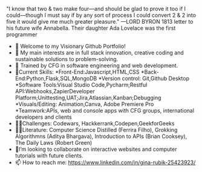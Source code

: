 "I know that two & two make four—and should be
glad to prove it too if I could—though I must say if
by any sort of process I could convert 2 & 2 into five
it would give me much greater pleasure."
—LORD BYRON
1813 letter to his future wife Annabella.
Their daughter Ada Lovelace was the first programmer

- 👋 Welcome to my Visionary Github Portfolio!
- 👀 My main interests are in full stack innovation, creative coding and sustainable solutions to problem-solving.
- 🌱 Trained by CFG in software engineering and web development.
- 🌈Current Skills:
*Front-End:Javascript,HTML,CSS
*Back-End:Python,Flask,SQL,MongoDB
*Version control: Git,Github Desktop
*Software Tools:Visual Studio Code,Pycharm;Restful API:Webhooks,ZapierDeveloper Platform;Unittesting,UAT;Jira,Atlassian,Kanban;Debugging
*Visuals/Editing: Animation,Canva, Adobe Premiere Pro
*Teamwork:APIs, web and console apps with CFG groups, international developers and clients 
-  🏃‍♀️Challenges: Codewars, Hackkerrank,Codepen,GeekforGeeks
-  👩‍💻Literature: Computer Science Distilled (Ferrira Filho), Grokking Algorithmns (Aditya Bhargava), Introduction to APIs (Brian Cooksey), The Daily Laws (Robert Green) 
-  📸I’m looking to collaborate on interactive websites and computer tutorials with future clients.
-  📫 How to reach me: https://www.linkedin.com/in/gina-rubik-25423923/

<!---
ginarubik/ginarubik is a ✨ special ✨ repository because its `README.md` (this file) appears on your GitHub profile.
You can click the Preview link to take a look at your changes.
--->
